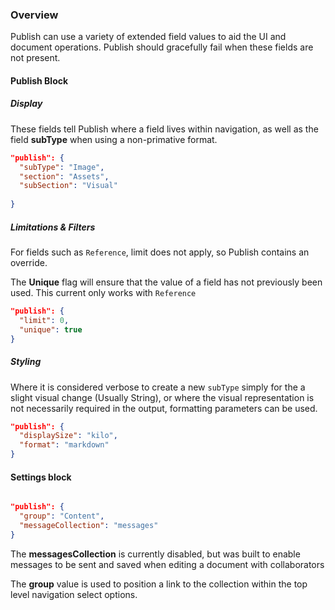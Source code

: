 ### Overview

Publish can use a variety of extended field values to aid the UI and document operations. Publish should gracefully fail when these fields are not present.

#### Publish Block

##### Display
These fields tell Publish where a field lives within navigation, as well as the field **subType** when using a non-primative format.

```json
"publish": {
  "subType": "Image",
  "section": "Assets",
  "subSection": "Visual"
  
}

```


##### Limitations & Filters
For fields such as `Reference`, limit does not apply, so Publish contains an override. 

The **Unique** flag will ensure that the value of a field has not previously been used. This current only works with `Reference`

```json
"publish": {
  "limit": 0,
  "unique": true
}

```

##### Styling

Where it is considered verbose to create a new `subType` simply for the a slight visual change (Usually String), or where the visual representation is not necessarily required in the output, formatting parameters can be used.

```json
"publish": {
  "displaySize": "kilo",
  "format": "markdown"
}

```

#### Settings block

```json

"publish": {
  "group": "Content",
  "messageCollection": "messages"
}
```

The **messagesCollection** is currently disabled, but was built to enable messages to be sent and saved when editing a document with collaborators

The **group** value is used to position a link to the collection within the top level navigation select options.

